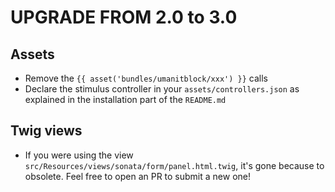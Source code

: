 UPGRADE FROM 2.0 to 3.0
=======================

Assets
------

* Remove the `{{ asset('bundles/umanitblock/xxx') }}` calls
* Declare the stimulus controller in your `assets/controllers.json` as explained in the installation part of
  the `README.md`

Twig views
----------

* If you were using the view `src/Resources/views/sonata/form/panel.html.twig`, it's gone because to obsolete. Feel free
  to open an PR to submit a new one!
